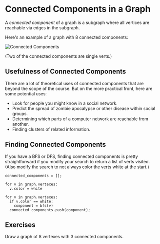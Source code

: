 # Connected Components in a Graph

A _connected component_ of a graph is a subgraph where all vertices are
reachable via edges in the subgraph.

Here's an example of a graph with 8 connected components:

![Connected Components](img/connected-components.png)

(Two of the connected components are single verts.)

## Usefulness of Connected Components

There are a lot of theoretical uses of connected components that are beyond the scope of the course. But on the more practical front, here are some potential uses:

- Look for people you might know in a social network.
- Predict the spread of zombie apocalypse or other disease within social groups.
- Determining which parts of a computer network are reachable from another.
- Finding clusters of related information.

## Finding Connected Components

If you have a BFS or DFS, finding connected components is pretty
straightforward if you modify your search to return a list of verts
visited. (Also modify the search to not always color the verts white at
the start.)

```pseudocode
connected_components = [];

for v in graph.vertexes:
  v.color = white

for v in graph.vertexes:
  if v.color == white:
    component = bfs(v)
  connected_components.push(component);
```

## Exercises

Draw a graph of 8 vertexes with 3 connected components.
